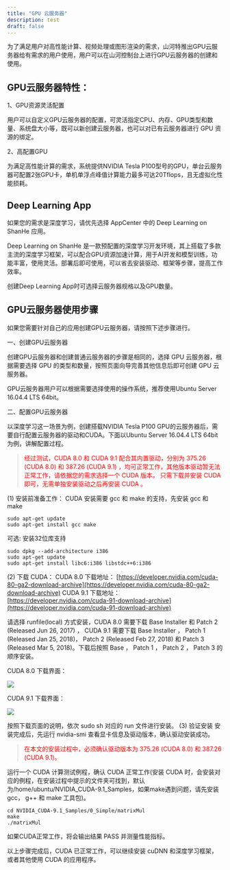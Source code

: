 ```yaml
---
title: "GPU 云服务器"
description: test
draft: false
---
```


为了满足用户对高性能计算、视频处理或图形渲染的需求，山河特推出GPU云服务器给有需求的用户使用，用户可以在山河控制台上进行GPU云服务器的创建和使用。

## GPU云服务器特性：

1、GPU资源灵活配置

用户可以自定义GPU云服务器的配置，可灵活指定CPU、内存、GPU类型和数量、系统盘大小等，既可以新创建云服务器，也可以对已有云服务器进行 GPU 资源的绑定。

2、高配置GPU

为满足高性能计算的需求，系统提供NVIDIA Tesla P100型号的GPU，单台云服务器可配置2张GPU卡，单机单浮点峰值计算能力最多可达20Tflops，且无虚拟化性能损耗。

## Deep Learning App

如果您的需求是深度学习，请优先选择 AppCenter 中的 Deep Learning on ShanHe  应用。

Deep Learning on ShanHe  是一款预配置的深度学习开发环境，其上搭载了多款主流的深度学习框架，可以配合GPU资源加速计算，用于AI开发和模型训练，功能丰富，使用灵活。部署后即可使用，可以省去安装驱动、框架等步骤，提高工作效率。

创建Deep Learning App时可选择云服务器规格以及GPU数量。

## GPU云服务器使用步骤

如果您需要针对自己的应用创建GPU云服务器，请按照下述步骤进行。

一、创建GPU云服务器

创建GPU云服务器和创建普通云服务器的步骤是相同的，选择 GPU 云服务器，根据需要选择 GPU 的类型和数量，按照页面向导完善其他信息后即可创建 GPU 云服务器。

GPU云服务器用户可以根据需要选择使用的操作系统，推荐使用Ubuntu Server 16.04.4 LTS 64bit。

二、配置GPU云服务器

以深度学习这一场景为例，创建搭载NVIDIA Tesla P100 GPU的云服务器后，需要自行配置云服务器的驱动和CUDA。下面以Ubuntu Server 16.04.4 LTS 64bit为例，讲解配置过程。

> <span style="color:red">经过测试，CUDA 8.0 和 CUDA 9.1 配合其内置驱动，分别为 375.26 (CUDA 8.0) 和 387.26 (CUDA 9.1) ，均可正常工作，其他版本驱动暂无法正常工作，请依据您的需求选择一个 CUDA 版本。</span>
> <span style="color:red">只需下载并安装 CUDA 即可，无需单独安装驱动之后再安装 CUDA 。</span>

(1) 安装前准备工作：
CUDA 安装需要 gcc 和 make 的支持，先安装 gcc 和 make
```shell
sudo apt-get update
sudo apt-get install gcc make
```
可选: 安装32位库支持
```shell
sudo dpkg --add-architecture i386
sudo apt-get update
sudo apt-get install libc6:i386 libstdc++6:i386
```
(2) 下载 CUDA：
CUDA 8.0 下载地址： [https://developer.nvidia.com/cuda-80-ga2-download-archive](https://developer.nvidia.com/cuda-80-ga2-download-archive)
CUDA 9.1 下载地址： [https://developer.nvidia.com/cuda-91-download-archive](https://developer.nvidia.com/cuda-91-download-archive)

请选择 runfile(local) 方式安装，CUDA 8.0 需要下载 Base Installer 和 Patch 2 (Released Jun 26, 2017) ， CUDA 9.1 需要下载 Base Installer ， Patch 1 (Released Jan 25, 2018)， Patch 2 (Released Feb 27, 2018) 和 Patch 3 (Released Mar 5, 2018)。下载后按照 Base ， Patch 1 ， Patch 2 ， Patch 3 的顺序安装。

CUDA 8.0 下载界面：

![](/compute/vm/manual/_images/cuda_8_0.png)

CUDA 9.1 下载界面：

![](/compute/vm/manual/_images/cuda_9_1.png)

按照下载页面的说明，依次 sudo sh 对应的 run 文件进行安装。
(3) 验证安装
安装完成后，先运行 nvidia-smi 查看显卡信息及驱动版本，确认驱动安装成功。
> <span style="color:red">在本文的安装过程中，必须确认驱动版本为 375.26 (CUDA 8.0) 和 387.26 (CUDA 9.1)。</span>

运行一个 CUDA 计算测试例程，确认 CUDA 正常工作(安装 CUDA 时，会安装对应的例程，在安装过程中提示的文件夹可找到，默认为/home/ubuntu/NVIDIA_CUDA-9.1_Samples，如果make遇到问题，请先安装 gcc， g++ 和 make 工具包)。
```shell
cd NVIDIA_CUDA-9.1_Samples/0_Simple/matrixMul
make
./matrixMul
```
如果CUDA正常工作，将会输出结果 PASS 并测量性能指标。

以上步骤完成后，CUDA 已正常工作，可以继续安装 cuDNN 和深度学习框架，或者其他使用 CUDA 的应用程序。
